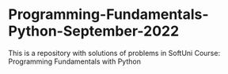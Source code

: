 # Programming-Fundamentals-Python-September-2022
This is a repository with solutions of problems in SoftUni Course: Programming Fundamentals with Python
